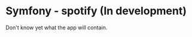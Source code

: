 Symfony - spotify (In development)
========================

Don't know yet what the app will contain.
